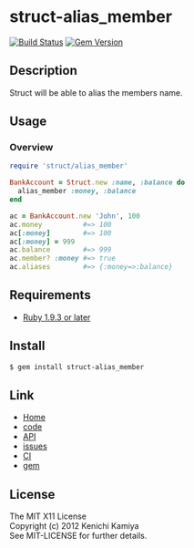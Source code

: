 struct-alias_member
====================

[![Build Status](https://secure.travis-ci.org/kachick/struct-alias_member.png)](http://travis-ci.org/kachick/struct-alias_member)
[![Gem Version](https://badge.fury.io/rb/struct-alias_member.png)](http://badge.fury.io/rb/struct-alias_member)

Description
------------

Struct will be able to alias the members name.

Usage
------

### Overview

```ruby
require 'struct/alias_member'

BankAccount = Struct.new :name, :balance do
  alias_member :money, :balance
end

ac = BankAccount.new 'John', 100
ac.money          #=> 100
ac[:money]        #=> 100
ac[:money] = 999
ac.balance        #=> 999
ac.member? :money #=> true
ac.aliases        #=> {:money=>:balance}
```

Requirements
------------

* [Ruby 1.9.3 or later](http://travis-ci.org/#!/kachick/struct-alias_member)

Install
-------

```bash
$ gem install struct-alias_member
```

Link
----

* [Home](http://kachick.github.com/struct-alias_member)
* [code](https://github.com/kachick/struct-alias_member)
* [API](http://kachick.github.com/struct-alias_member/yard/frames.html)
* [issues](https://github.com/kachick/struct-alias_member/issues)
* [CI](http://travis-ci.org/#!/kachick/struct-alias_member)
* [gem](https://rubygems.org/gems/struct-alias_member)

License
-------

The MIT X11 License  
Copyright (c) 2012 Kenichi Kamiya  
See MIT-LICENSE for further details.
